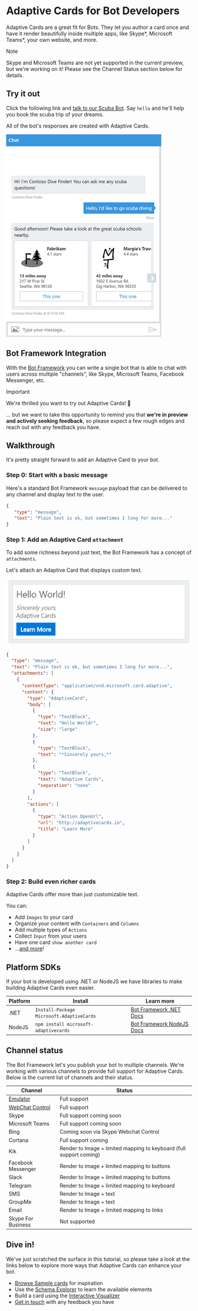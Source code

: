 # Adaptive Cards for Bot Developers

Adaptive Cards are a great fit for Bots. They let you author a card once and have it render beautifully inside multiple apps, like Skype\*, Microsoft Teams\*, your own website, and more.

> [!NOTE]
> Skype and Microsoft Teams are not yet supported in the current preview, but we're working on it! Please see the Channel Status section below for details.

## Try it out

Click the following link and [talk to our Scuba Bot](http://contososcubabot.azurewebsites.net/). Say `hello` and he'll help you book the scuba trip of your dreams.  

All of the bot's responses are created with Adaptive Cards.

[![Scuba chat screenshot](../content/scuba-chat.png)](http://contososcubabot.azurewebsites.net/)

## Bot Framework Integration

With the [Bot Framework](https://dev.botframework.com/) you can write a single bot that is able to chat with users across multiple "channels", like Skype, Microsoft Teams, Facebook Messenger, etc.

> [!IMPORTANT]
>
> We're thrilled you want to try out Adaptive Cards! :raised_hands:
>
> ... but we want to take this opportunity to remind you that **we're in preview and actively seeking feedback**, so please expect a few rough edges and reach out with any feedback you have. 

## Walkthrough

It's pretty straight forward to add an Adaptive Card to your bot.

### Step 0: Start with a basic message

Here's a standard Bot Framework `message` payload that can be delivered to any channel and display text to the user.

```json
{
   "type": "message",
   "text": "Plain text is ok, but sometimes I long for more..."
}
```

### Step 1: Add an Adaptive Card `attachment`

To add some richness beyond just text, the Bot Framework has a concept of `attachments`. 

Let's attach an Adaptive Card that displays custom text.

![Basic adaptive card](../content/hello-adaptivecards.png)

```json
{
  "type": "message",
  "text": "Plain text is ok, but sometimes I long for more...",
  "attachments": [
    {
      "contentType": "application/vnd.microsoft.card.adaptive",
      "content": {
        "type": "AdaptiveCard",
        "body": [
          {
            "type": "TextBlock",
            "text": "Hello World!",
            "size": "large"
          },
          {
            "type": "TextBlock",
            "text": "*Sincerely yours,*"
          },
          {
            "type": "TextBlock",
            "text": "Adaptive Cards",
            "separation": "none"
          }
        ],
        "actions": [
          {
            "type": "Action.OpenUrl",
            "url": "http://adaptivecards.io",
            "title": "Learn More"
          }
        ]
      }
    }
  ]
}
```

### Step 2: Build even richer cards 

Adaptive Cards offer more than just customizable text. 

You can: 

* Add `Images` to your card
* Organize your content with `Containers` and `Columns`
* Add multiple types of `Actions`
* Collect `Input` from your users
* Have one card `show another card`
* ...[and more](http://localhost:55000/explorer/)! 

## Platform SDKs

If your bot is developed using .NET or NodeJS we have libraries to make building Adaptive Cards even easier.

Platform|Install|Learn more
--------|-------|----------
.NET | `Install-Package Microsoft.AdaptiveCards` | [Bot Framework .NET Docs](https://docs.microsoft.com/en-us/bot-framework/dotnet/bot-builder-dotnet-add-rich-card-attachments)
NodeJS | `npm install microsoft-adaptivecards` | [Bot Framework NodeJS Docs](https://docs.microsoft.com/en-us/bot-framework/nodejs/bot-builder-nodejs-send-rich-cards)


## Channel status

The Bot Framework let's you publish your bot to multiple channels. We're working with various channels to provide full support for Adaptive Cards. Below is the current list of channels and their status.

Channel | Status
--------|-------
[Emulator](https://docs.microsoft.com/en-us/bot-framework/debug-bots-emulator) | Full support
[WebChat Control](https://github.com/Microsoft/BotFramework-WebChat) | Full support
Skype | Full support coming soon
Microsoft Teams | Full support coming soon
Bing | Coming soon via Skype Webchat Control
Cortana | Full support coming
Kik | Render to Image + limited mapping to keyboard (full support coming)
Facebook Messenger | Render to image + limited mapping to  buttons
Slack | Render to Image + limited mapping to buttons
Telegram | Render to Image + limited mapping to keyboard
SMS | Render to Image + text
GroupMe | Render to Image + text
Email | Render to Image + limited mapping to links
Skype For Business | Not supported


## Dive in!

We've just scratched the surface in this tutorial, so please take a look at the links below to explore more ways that Adaptive Cards can enhance your bot.

* [Browse Sample cards](http://adaptivecards.io/samples/) for inspiration
* Use the [Schema Explorer](http://adaptivecards.io/explorer) to learn the available elements
* Build a card using the [Interactive Visualizer](http://adaptivecards.io/visualizer/index.html?hostApp=Skype)
* [Get in touch](http://adaptivecards.io/connect) with any feedback you have
